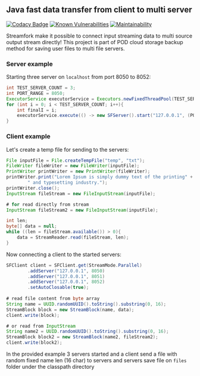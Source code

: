 ## Java fast data transfer from client to multi server

[![Codacy Badge](https://api.codacy.com/project/badge/Grade/5f1f8d2a036c405d8dc713bc656561cb)](https://www.codacy.com/manual/makbn/fdt_streamfork?utm_source=github.com&amp;utm_medium=referral&amp;utm_content=makbn/fdt_streamfork&amp;utm_campaign=Badge_Grade)
[![Known Vulnerabilities](https://snyk.io//test/github/makbn/fdt_streamfork/badge.svg?targetFile=streamfork/pom.xml)](https://snyk.io//test/github/makbn/fdt_streamfork?targetFile=streamfork/pom.xml)
[![Maintainability](https://api.codeclimate.com/v1/badges/8e059fd3fc3c2d3fb963/maintainability)](https://codeclimate.com/github/makbn/fdt_streamfork/maintainability)

Streamfork make it possible to connect input streaming data to multi source output stream directly! This project is part of POD cloud storage backup method for saving user files to multi file servers.

### Server example

Starting three server on `localhost` from port 8050 to 8052:
```java
int TEST_SERVER_COUNT = 3;
int PORT_RANGE = 8050;
ExecutorService executorService = Executors.newFixedThreadPool(TEST_SERVER_COUNT);
for (int i = 0; i < TEST_SERVER_COUNT; i++){
    int finalI = i;
    executorService.execute(() -> new SFServer().start("127.0.0.1", (PORT_RANGE + finalI), 100));
}
```

### Client example

Let's create a temp file for sending to the servers:

```java
File inputFile = File.createTempFile("temp", "txt");
FileWriter fileWriter = new FileWriter(inputFile);
PrintWriter printWriter = new PrintWriter(fileWriter);
printWriter.print("Lorem Ipsum is simply dummy text of the printing" +
        " and typesetting industry.");
printWriter.close();
InputStream fileStream = new FileInputStream(inputFile);

# for read directly from stream
InputStream fileStream2 = new FileInputStream(inputFile);

int len;
byte[] data = null;
while ((len = fileStream.available()) > 0){
    data = StreamReader.read(fileStream, len);
}

```
Now connecting a client to the started servers:

```java
SFClient client = SFClient.get(StreamMode.Parallel)
        .addServer("127.0.0.1", 8050)
        .addServer("127.0.0.1", 8051)
        .addServer("127.0.0.1", 8052)
        .setAutoClosable(true);
        
# read file content from byte array
String name = UUID.randomUUID().toString().substring(0, 16);
StreamBlock block = new StreamBlock(name, data);
client.write(block);

# or read from InputStream
String name2 = UUID.randomUUID().toString().substring(0, 16);
StreamBlock block2 = new StreamBlock(name2, fileStream2);
client.write(block2);
```

In the provided example 3 servers started and a client send a file with random fixed name len (16 char) to servers and servers save file on `files` folder under the classpath directory
